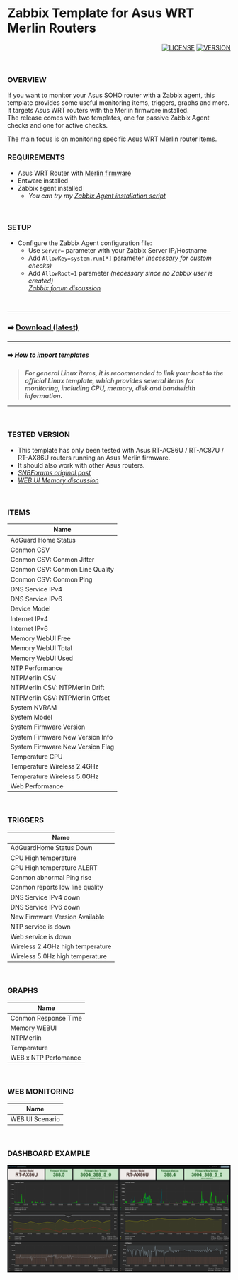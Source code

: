 # Zabbix Template for Asus WRT Merlin Routers

<div align="right">
	
  [![LICENSE](https://img.shields.io/badge/License-GPL3-blue?logo=opensourceinitiative&logoColor=fff)](./LICENSE) 
  [![VERSION](https://img.shields.io/badge/Version-6410-blue?logo=azurepipelines&amp;color=0aa8d2)](https://github.com/diasdmhub/Asus_Merlin_Zabbix_Template/releases/tag/latest)
</div>

<BR>

### OVERVIEW
If you want to monitor your Asus SOHO router with a Zabbix agent, this template provides some useful monitoring items, triggers, graphs and more.
It targets Asus WRT routers with the Merlin firmware installed. \
The release comes with two templates, one for passive Zabbix Agent checks and one for active checks.

The main focus is on monitoring specific Asus WRT Merlin router items.
<BR>


### REQUIREMENTS

- Asus WRT Router with [Merlin firmware](https://www.asuswrt-merlin.net)
- Entware installed
- Zabbix agent installed
  - _You can try my [Zabbix Agent installation script](https://github.com/diasdmhub/Zabbix_agent_Asus_Merlin)_

<BR>


### SETUP

- Configure the Zabbix Agent configuration file:
  - Use `Server=` parameter with your Zabbix Server IP/Hostname
  - Add `AllowKey=system.run[*]` parameter *(necessary for custom checks)*
  - Add `AllowRoot=1` parameter *(necessary since no Zabbix user is created)* \
  [*Zabbix forum discussion*](https://www.zabbix.com/forum/zabbix-troubleshooting-and-problems/402023-zabbix-agent-system-run)

<BR>

---
### ➡️ [Download (latest)](https://github.com/diasdmhub/Asus_Merlin_Zabbix_Template/releases)
---
#### ➡️ [*How to import templates*](https://www.zabbix.com/documentation/current/en/manual/xml_export_import/templates#importing)
> _**For general Linux items, it is recommended to link your host to the official Linux template, which provides several items for monitoring, including CPU, memory, disk and bandwidth information.**_
---

<BR>


### TESTED VERSION
- This template has only been tested with Asus RT-AC86U / RT-AC87U / RT-AX86U routers running an Asus Merlin firmware.
- It should also work with other Asus routers.
- [*SNBForums original post*](https://www.snbforums.com/threads/asus-merlin-router-with-zabbix-agent.64343)
- [*WEB UI Memory discussion*](https://www.snbforums.com/threads/gui-memory-x-meminfo.68683/#post-645321)

<BR>


### ITEMS

| Name                             |
| -------------------------------- |
| AdGuard Home Status              |
| Conmon CSV                       |
| Conmon CSV: Conmon Jitter        |
| Conmon CSV: Conmon Line Quality  |
| Conmon CSV: Conmon Ping          |
| DNS Service IPv4                 |
| DNS Service IPv6                 |
| Device Model                     |
| Internet IPv4                    |
| Internet IPv6                    |
| Memory WebUI Free                |
| Memory WebUI Total               |
| Memory WebUI Used                |
| NTP Performance                  |
| NTPMerlin CSV                    |
| NTPMerlin CSV: NTPMerlin Drift   |
| NTPMerlin CSV: NTPMerlin Offset  |
| System NVRAM                     |
| System Model                     |
| System Firmware Version          |
| System Firmware New Version Info |
| System Firmware New Version Flag |
| Temperature CPU                  |
| Temperature Wireless 2.4GHz      |
| Temperature Wireless 5.0GHz      |
| Web Performance                  |

<BR>


### TRIGGERS

| Name                             |
| -------------------------------- |
| AdGuardHome Status Down          |
| CPU High temperature             |
| CPU High temperature ALERT       |
| Conmon abnormal Ping rise        |
| Conmon reports low line quality  |
| DNS Service IPv4 down            |
| DNS Service IPv6 down            |
| New Firmware Version Available   |
| NTP service is down              |
| Web service is down              |
| Wireless 2.4GHz high temperature |
| Wireless 5.0Hz high temperature  |

<BR>


### GRAPHS

| Name                 |
| -------------------- |
| Conmon Response Time |
| Memory WEBUI         |
| NTPMerlin            |
| Temperature          |
| WEB x NTP Perfomance |

<BR>

	
### WEB MONITORING

| Name            |
| --------------- |
| WEB UI Scenario |

<BR>
	
	
### DASHBOARD EXAMPLE
![Graph examples](images/dash_sample.png)
